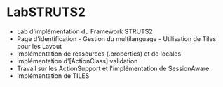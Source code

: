 # LabSTRUTS2

* Lab d'implémentation du Framework STRUTS2
* Page d'identification - Gestion du multilanguage - Utilisation de Tiles pour les Layout
* Implémentation de ressources (.properties) et de locales
* Implémentation d'[ActionClass].validation
* Travail sur les ActionSupport et l'implémentation de SessionAware
* Implémentation de TILES
